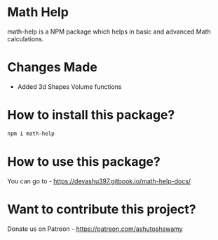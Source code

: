 # Math Help

math-help is a NPM package which helps in basic and advanced Math calculations.

# Changes Made

- Added 3d Shapes Volume functions

# How to install this package?

```sh
npm i math-help
```

# How to use this package?

You can go to - https://devashu397.gitbook.io/math-help-docs/

# Want to contribute this project?

Donate us on Patreon - https://patreon.com/ashutoshswamy
